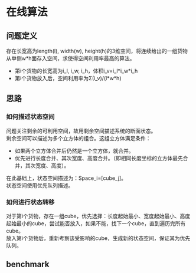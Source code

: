 # 在线算法
## 问题定义
存在长宽高为length(l), width(w), height(h)的3维空间，将连续给出的一组货物从单侧w*h面存入空间，求使得空间利用率最高的算法。  
- 第i个货物的长宽高为i_l, i_w, i_h，体积i_v=i_l\*i\_w\*i_h
- 第i个货物放入后，空间利用率为Σ(i_v)/(l\*w\*h)
## 思路
<!-- 不妨先给出静态问题的解，即假定这组货物是一起给出的。    
静态问题的解必定是在线问题在某一断面的最优解。   -->
### 如何描述状态空间
问题关注剩余的可利用空间，故用剩余空间描述系统的断面状态。  
剩余空间可以描述为多个立方体的组合。这组立方体满足条件：  
- 如果两个立方体合并后仍然是一个立方体，就合并。  
- 优先进行长度合并、其次宽度、高度合并。（即相同长度坐标的立方体最先合并，其次宽度、高度）。  

在此基础上，状态空间描述为：Space_i=[cube_j]。  
状态空间使用优先队列描述。
### 如何进行状态转移
对于第i个货物，存在一组cube，优先选择：长度起始最小、宽度起始最小、高度起始最小的cube，尝试能否放入，如果不能，找下一个cube，直到遍历完所有cube。  
放入第i个货物后，重新考察该受影响的cube，生成新的状态空间，保证其为优先队列。
## benchmark
